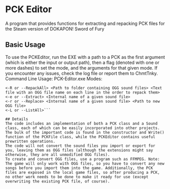 # PCK Editor
 A program that provides functions for extracting and repacking PCK files for the Steam version of DOKAPON! Sword of Fury

## Basic Usage
To use the PCKEditor, run the EXE with a path to a PCK as the first argument (which is either the input or output path), then a flag (denoted with one or more dashes) to set the mode, and the arguments for that given mode.	If you encounter any issues, check the log file or report them to ChmtTnky.
Command Line Usage:
PCK-Editor.exe <Path to PCK File> <Mode> <Options>
Modes:
```<-E or --ExtractAll>
<-R or --RepackAll> <Path to folder containing OGG sound files> <Text file with an OGG file name on each line in the order to repack them>
<-e or --Extract> <Internal name of a given sound file>
<-r or --Replace> <Internal name of a given sound file> <Path to new OGG file>
<-L or --ListAll>```

## Details
The code includes an implementation of both a PCK class and a Sound class, each of which can be easily incorporated into other projects. The bulk of the important code is found in the constructor and Write() function of the PCKFile class, while the PCKEditor contains useful prewritten operations.
The code will not convert the sound files you import or export for you, leaving them as OGG files (although the extensions might say otherwise, they are all unmodified OGG files).
To create and convert OGG files, use a program such as FFMPEG. Note: The game will only work with OGG files, so you have to convert any new songs before you import them into the game. Additionally, the PCK files are exposed in the local game files, so after producing a PCK, no other work needs to be done to make it ready for use (except overwriting the existing PCK file, of course).